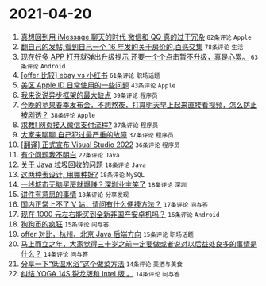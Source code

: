 # 2021-04-20

1. [真想回到用 iMessage 聊天的时代 微信和 QQ 真的过于冗杂](https://www.v2ex.com/t/771830) `82条评论` `Apple`
1. [翻自己的发帖,看到自己一个 16 年发的关于房价的,百感交集](https://www.v2ex.com/t/771798) `78条评论` `生活`
1. [现在好多 APP 打开就弹出升级提示 还要一个个点击暂不升级，真是心累。](https://www.v2ex.com/t/771820) `63条评论` `Android`
1. [[offer 比较] ebay vs 小红书](https://www.v2ex.com/t/771819) `61条评论` `职场话题`
1. [美区 Apple ID 日常使用的一些问题](https://www.v2ex.com/t/771832) `43条评论` `Apple`
1. [我来说说异步框架的最大缺点](https://www.v2ex.com/t/771935) `39条评论` `程序员`
1. [今晚的苹果春季发布会，不想熬夜，打算明天早上起来直接看视频，怎么防止被剧透？](https://www.v2ex.com/t/771898) `38条评论` `Apple`
1. [求教! 网页接入微信支付流程?](https://www.v2ex.com/t/771800) `37条评论` `程序员`
1. [大家来聊聊 自己犯过最严重的故障](https://www.v2ex.com/t/771899) `37条评论` `程序员`
1. [[翻译] 正式宣布 Visual Studio 2022](https://www.v2ex.com/t/771833) `36条评论` `程序员`
1. [有个问题我不明白](https://www.v2ex.com/t/771879) `22条评论` `Java`
1. [关于 Java 垃圾回收的问题](https://www.v2ex.com/t/771890) `18条评论` `Java`
1. [这两种表设计, 用哪种好?](https://www.v2ex.com/t/771862) `18条评论` `MySQL`
1. [一线城市无脑买房就爆赚？深圳业主笑了](https://www.v2ex.com/t/771847) `18条评论` `深圳`
1. [讲件有意思的事情](https://www.v2ex.com/t/771801) `18条评论` `分享发现`
1. [国内正常上不了 V 站，请问有什么便捷方法？](https://www.v2ex.com/t/771811) `17条评论` `问与答`
1. [现在 1000 元左右能买到全新非国产安卓机吗？](https://www.v2ex.com/t/771909) `16条评论` `Android`
1. [狗狗币的疯狂](https://www.v2ex.com/t/771902) `15条评论` `问与答`
1. [offer 对比，杭州、北京 Java 后端方向](https://www.v2ex.com/t/771805) `15条评论` `职场话题`
1. [马上而立之年，大家觉得三十岁之前一定要做或者说对以后益处良多的事情是什么？](https://www.v2ex.com/t/771878) `14条评论` `问与答`
1. [分享一下“低温水浴”这个做菜方法](https://www.v2ex.com/t/771868) `14条评论` `美酒与美食`
1. [纠结 YOGA 14S 锐龙版和 Intel 版 。](https://www.v2ex.com/t/771810) `14条评论` `问与答`
